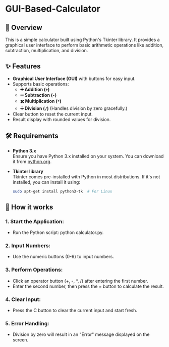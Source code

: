 # GUI-Based-Calculator
## 🌟 Overview
This is a simple calculator built using Python's Tkinter library. It provides a graphical user interface to perform basic arithmetic operations like addition, subtraction, multiplication, and division.

## ✨ Features
- **Graphical User Interface (GUI)** with buttons for easy input.
- Supports basic operations:
  - **➕ Addition (`+`)**
  - **➖ Subtraction (`-`)**
  - **✖️ Multiplication (`*`)**
  - **➗ Division (`/`)** (Handles division by zero gracefully.)
- Clear button to reset the current input.
- Result display with rounded values for division.

## 🛠️ Requirements

- **Python 3.x**  
  Ensure you have Python 3.x installed on your system. You can download it from [python.org](https://www.python.org/).

- **Tkinter library**  
  Tkinter comes pre-installed with Python in most distributions. If it's not installed, you can install it using:  
  ```bash
  sudo apt-get install python3-tk  # For Linux

## 🚀 How it works
### 1. Start the Application:
- Run the Python script: python calculator.py.
### 2. Input Numbers:
- Use the numeric buttons (0-9) to input numbers.
### 3. Perform Operations:
- Click an operator button (+, -, *, /) after entering the first number.
- Enter the second number, then press the = button to calculate the result.
### 4. Clear Input:
- Press the C button to clear the current input and start fresh.
### 5. Error Handling:
- Division by zero will result in an "Error" message displayed on the screen.
